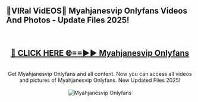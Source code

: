 <h2>🔴VIRal VidEOS🔴 Myahjanesvip Onlyfans Videos And Photos - Update Files 2025!</h2>
<br>
<div align="center">
<h2><a href="https://virallinks.top/odZfE0" rel="nofollow">🔴 CLICK HERE 🌐==►► Myahjanesvip Onlyfans</a></h2>
<br>
Get Myahjanesvip Onlyfans and all content. Now you can access all videos and pictures of Myahjanesvip Onlyfans. New Updated Files 2025!
<br>
<br>
<a href="https://virallinks.top/odZfE0" rel="nofollow" data-target="animated-image.originalLink"><img src="https://i.imgur.com/dJHk4Zq.gif)" alt="Myahjanesvip Onlyfans" style="max-width: 100%; display: inline-block;" data-target="animated-image.originalImage"></a>
</div>
<br>
